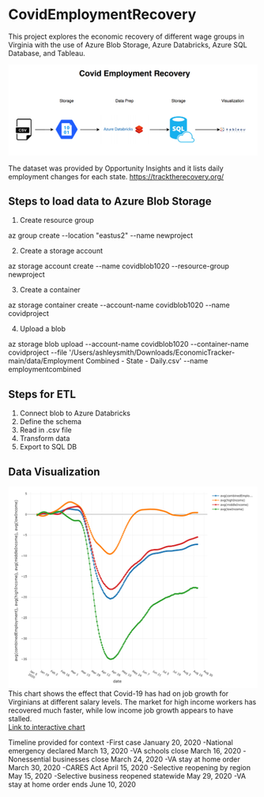 # CovidEmploymentRecovery

This project explores the economic recovery of different wage groups in Virginia with the use of Azure Blob Storage, Azure Databricks, Azure SQL Database, and Tableau.

![](https://github.com/smithashley/Covid-Employment-Recovery/blob/main/images/azurediagram.png)

The dataset was provided by Opportunity Insights and it lists daily employment changes for each state. https://tracktherecovery.org/ 

## Steps to load data to Azure Blob Storage

1. Create resource group

az group create --location "eastus2" --name newproject

2. Create a storage account

az storage account create --name covidblob1020 --resource-group newproject 

3. Create a container

az storage container create --account-name covidblob1020 --name covidproject

4. Upload a blob

az storage blob upload --account-name covidblob1020 --container-name covidproject --file '/Users/ashleysmith/Downloads/EconomicTracker-main/data/Employment Combined - State - Daily.csv' --name employmentcombined

## Steps for ETL
1. Connect blob to Azure Databricks
2. Define the schema
3. Read in .csv file
4. Transform data
5. Export to SQL DB


## Data Visualization

![](https://github.com/smithashley/Covid-Employment-Recovery/blob/main/images/newplot.png)
This chart shows the effect that Covid-19 has had on job growth for Virginians at different salary levels.
The market for high income workers has recovered much faster, while low income job growth appears to have stalled.  
[Link to interactive chart](https://public.tableau.com/views/Project1_16033597504640/Sheet2?:language=en&:display_count=y&publish=yes&:origin=viz_share_link)

Timeline provided for context
-First case January 20, 2020
-National emergency declared March 13, 2020
-VA schools close March 16, 2020
-Nonessential businesses close March 24, 2020
-VA stay at home order March 30, 2020
-CARES Act April 15, 2020
-Selective reopening by region May 15, 2020
-Selective business reopened statewide May 29, 2020
-VA stay at home order ends June 10, 2020

